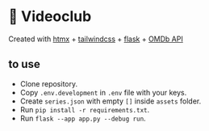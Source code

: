 # 📼 Videoclub

Created with
<a
						href="https://htmx.org/"
						target="_blank"
						rel="noopener noreferrer"
						>htmx</a
					> +
<a
						href="https://tailwindcss.com/"
						target="_blank"
						rel="noopener noreferrer"
						>tailwindcss</a
					> +
<a
						href="https://flask.palletsprojects.com/en/3.0.x/"
						target="_blank"
						rel="noopener noreferrer"
						>flask</a
					> +
<a
						href="https://www.omdbapi.com/"
						target="_blank"
						rel="noopener noreferrer"
						>OMDb API</a
					>
</p>

## to use

- Clone repository.
- Copy `.env.development` in `.env` file with your keys.
- Create `series.json` with empty `[]` inside `assets` folder.
- Run `pip install -r requirements.txt`.
- Run `flask --app app.py --debug run`.

